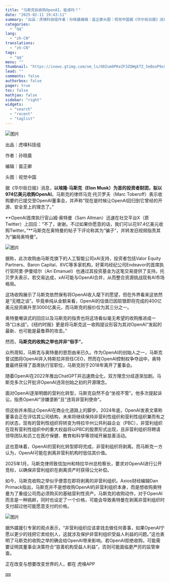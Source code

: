 ```yaml
---
title: "马斯克拟收购OpenAI，能成吗？"
date: "2025-02-11 19:43:11"
summary: "出品｜虎嗅科技组作者｜孙晓晨编辑｜苗正卿头图｜视觉中国据《华尔街日报》消息，以埃隆·马斯克（Elo..."
categories:
  - "qq"
lang:
  - "zh-CN"
translations:
  - "zh-CN"
tags:
  - "qq"
menu: ""
thumbnail: "https://inews.gtimg.com/om_ls/O8Zum8PKeZF3ZQWgEfZ_5eBooP9xStNgfSg06OGDlgQCQAA_640360/0"
lead: ""
comments: false
authorbox: false
pager: true
toc: false
mathjax: false
sidebar: "right"
widgets:
  - "search"
  - "recent"
  - "taglist"
---
```


![图片](https://inews.gtimg.com/om_bt/ORP9-IG95PvoAHZ6L8bMHPeYome63jjYrzjDIVhL4FGKUAA/1000)

出品｜虎嗅科技组

作者｜孙晓晨

编辑｜苗正卿

头图｜视觉中国

据《华尔街日报》消息，**以埃隆·马斯克（Elon Musk）为首的投资者财团，拟以974亿美元收购OpenAI**。马斯克的律师马克·托贝罗夫（Marc Toberoff）表示收购要约已提交至OpenAI董事会，并声称“现在是时候让OpenAI回归到它曾经的开源、安全至上的理念了。”

**OpenAI首席执行官山姆·奥特曼（Sam Altman）迅速在社交平台X（原Twitter）上回应：“不了，谢谢。不过如果你愿意的话，我们可以花97.4亿美元收购Twitter。”**马斯克在奥特曼的帖子下评论称其为“骗子”，并转发旧视频指责其为“骗局奥特曼”。

![图片](https://inews.gtimg.com/om_bt/OgLclnFKmCh1Vdjhv6VnWwqomHsygntLCRECuI6ylfglUAA/641)

据称，此次收购由马斯克旗下的人工智能公司xAI支持，投资者包括Valor Equity Partners、Baron Capital、8VC等多家机构，好莱坞经纪公司Endeavor的首席执行官阿里·伊曼纽尔（Ari Emanuel）也通过其投资基金为这笔交易提供了支持。托贝罗夫表示，若交易达成，xAI可能与OpenAI合并，从而整合资源挑战现有AI市场格局。

这场收购展示了马斯克依然保有将OpenAI收入麾下的愿望，但在外界看来这依然是“无稽之谈”。毕竟单纯从金额来看，OpenAI的估值已因软银即将完成的400亿美元投资飙升至3000亿美元，而马斯克的报价仅为其三分之一。

奥特曼嘲讽式的回应以及马斯克的指责也将这场看似毫无希望的收购推进成一场“口水战”。《纽约时报》更是将马斯克这一收购提议形容为其对OpenAI“发起的最新、也可能是最鲁莽的攻击。”

然而，**马斯克的收购之举也并非“俗手”**。

众所周知，马斯克与奥特曼的恩怨由来已久。作为OpenAI的创始人之一，马斯克曾试图将OpenAI并入特斯拉并担任CEO，然而在OpenAI控制权争夺战中，奥特曼最终获得了首席执行官职位，马斯克则于2018年离开了董事会。

随着OpenAI在2022年推出ChatGPT并迅速商业化，双方理念分歧逐渐加剧。马斯克多次公开批评OpenAI违背创始之初的开源理念。

面对OpenAI逐渐明朗的营利化转型，马斯克自然不会“坐视不管”。他多次提起诉讼，指责OpenAI“涉嫌垄断”且“违背非营利使命”。

但这些并未阻止OpenAI在商业化道路上的脚步。2024年底，OpenAI发表文章称董事会正在评估其公司结构，未来将继续保持非营利性组织和营利性组织兼而有之的状态，现有的营利性组织将转变为特拉华州公共利益企业（PBC），非营利组织在现有营利性组织中的重大权益将以PBC的股票形式出现，且非营利组织将聘请领导团队和员工在医疗保健、教育和科学等领域开展慈善活动。

这也意味着，OpenAI的营利化转型即将完成，非营利组织将剥离。而马斯克一方认为，OpenAI可能在剥离非营利机构时低估其价值。

2025年1月，马斯克律师致信加州和特拉华州总检察长，要求对OpenAI进行公开竞标，以确保非营利组织在剥离资产时获得公允补偿。

如今，马斯克收购之举似乎便意在即将剥离的非营利组织。Axios财经编辑Dan Primack指出，马斯克并不是想收购OpenAl的非营利组织本身，而是想收购奥特曼为了重组公司而必须购买的基础营利性资产。马斯克的收购动作，对于OpenAI而言是一种挑衅，同时也设定了一个价格，可能会导致奥特曼在剥离非营利组织时支付超过他可能愿意支付的价格。

![图片](https://inews.gtimg.com/om_bt/OVbpGVcAK0ba6-xNlX4QfhwB6KcJVdfFwr_HUmCsIsOrsAA/641)

据外媒援引专家的观点表示，“非营利组织应该拿钱去做任何善事，如果OpenAI宁愿以更少的钱把它卖给别人，这就涉及保护非营利组织受益人利益的问题。”这也表明了马斯克的收购之举的确会给OpenAI带来影响。若OpenAI拒绝收购，可能需要证明其董事会决策符合“慈善机构受益人利益”，否则可能面临更严厉的监管审查。

正在改变与想要改变世界的人，都在 虎嗅APP

[qq](https://new.qq.com/rain/a/20250211A07W2800)
